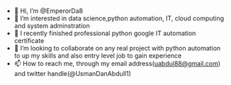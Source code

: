 - 👋 Hi, I’m @EmperorDa8
- 👀 I’m interested in data science,python automation, IT, cloud computing and system adminstration
- 🌱 I recently finished professional python google IT automation certificate
- 💞️ I’m looking to collaborate on any real project with python automation to up my skills and also entry level job to gain experience
- 📫 How to reach me, through my email address(uabdul88@gmail.com) and twitter handle(@UsmanDanAbdull1)

<!---
EmperorDa8/EmperorDa8 is a ✨ special ✨ repository because its `README.md` (this file) appears on your GitHub profile.
You can click the Preview link to take a look at your changes.
--->
